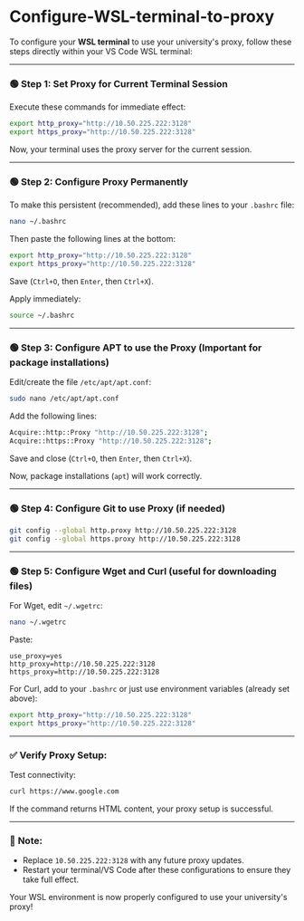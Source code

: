 # Configure-WSL-terminal-to-proxy
To configure your **WSL terminal** to use your university's proxy, follow these steps directly within your VS Code WSL terminal:

---

### 🟢 Step 1: Set Proxy for Current Terminal Session

Execute these commands for immediate effect:

```bash
export http_proxy="http://10.50.225.222:3128"
export https_proxy="http://10.50.225.222:3128"
```

Now, your terminal uses the proxy server for the current session.

---

### 🟢 Step 2: Configure Proxy Permanently

To make this persistent (recommended), add these lines to your `.bashrc` file:

```bash
nano ~/.bashrc
```

Then paste the following lines at the bottom:

```bash
export http_proxy="http://10.50.225.222:3128"
export https_proxy="http://10.50.225.222:3128"
```

Save (`Ctrl+O`, then `Enter`, then `Ctrl+X`).

Apply immediately:

```bash
source ~/.bashrc
```

---

### 🟢 Step 3: Configure APT to use the Proxy (Important for package installations)

Edit/create the file `/etc/apt/apt.conf`:

```bash
sudo nano /etc/apt/apt.conf
```

Add the following lines:

```bash
Acquire::http::Proxy "http://10.50.225.222:3128";
Acquire::https::Proxy "http://10.50.225.222:3128";
```

Save and close (`Ctrl+O`, then `Enter`, then `Ctrl+X`).

Now, package installations (`apt`) will work correctly.

---

### 🟢 Step 4: Configure Git to use Proxy (if needed)

```bash
git config --global http.proxy http://10.50.225.222:3128
git config --global https.proxy http://10.50.225.222:3128
```

---

### 🟢 Step 5: Configure Wget and Curl (useful for downloading files)

For Wget, edit `~/.wgetrc`:

```bash
nano ~/.wgetrc
```

Paste:

```
use_proxy=yes
http_proxy=http://10.50.225.222:3128
https_proxy=http://10.50.225.222:3128
```

For Curl, add to your `.bashrc` or just use environment variables (already set above):

```bash
export http_proxy="http://10.50.225.222:3128"
export https_proxy="http://10.50.225.222:3128"
```

---

### ✅ Verify Proxy Setup:

Test connectivity:

```bash
curl https://www.google.com
```

If the command returns HTML content, your proxy setup is successful.

---

### 📌 **Note:**

* Replace `10.50.225.222:3128` with any future proxy updates.
* Restart your terminal/VS Code after these configurations to ensure they take full effect.

Your WSL environment is now properly configured to use your university's proxy!
